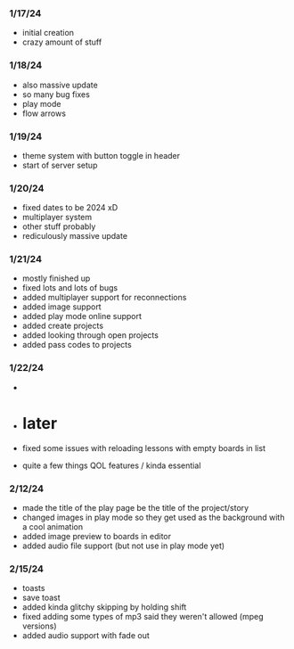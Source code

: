 ### 1/17/24
- initial creation
- crazy amount of stuff

### 1/18/24
- also massive update
- so many bug fixes
- play mode
- flow arrows

### 1/19/24
- theme system with button toggle in header
- start of server setup

### 1/20/24
- fixed dates to be 2024 xD
- multiplayer system
- other stuff probably
- rediculously massive update

### 1/21/24
- mostly finished up
- fixed lots and lots of bugs
- added multiplayer support for reconnections
- added image support
- added play mode online support
- added create projects
- added looking through open projects
- added pass codes to projects

### 1/22/24
- 

- # later
- fixed some issues with reloading lessons with empty boards in list
- quite a few things QOL features / kinda essential

### 2/12/24
- made the title of the play page be the title of the project/story
- changed images in play mode so they get used as the background with a cool animation
- added image preview to boards in editor
- added audio file support (but not use in play mode yet)

### 2/15/24
- toasts
- save toast
- added kinda glitchy skipping by holding shift
- fixed adding some types of mp3 said they weren't allowed (mpeg versions)
- added audio support with fade out